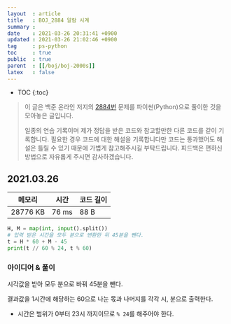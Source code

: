 ```yaml
---
layout  : article
title   : BOJ_2884 알람 시계
summary : 
date    : 2021-03-26 20:31:41 +0900
updated : 2021-03-26 21:02:46 +0900
tag     : ps-python
toc     : true
public  : true
parent  : [[/boj/boj-2000s]]
latex   : false
---
```

* TOC
{:toc}

> 이 글은 백준 온라인 저지의 [2884번](https://www.acmicpc.net/problem/2884) 문제를 파이썬(Python)으로 풀이한 것을 모아놓은 글입니다.
>
> 일종의 연습 기록이며 제가 정답을 받은 코드와 참고할만한 다른 코드를 같이 기록합니다. 필요한 경우 코드에 대한 해설을 기록합니다만 코드는 통과했어도 해설은 틀릴 수 있기 때문에 가볍게 참고해주시길 부탁드립니다. 피드백은 편하신 방법으로 자유롭게 주시면 감사하겠습니다.

## 2021.03.26

| 메모리    | 시간  | 코드 길이 |
| --------- | ----- | --------- |
| 28776 KB  | 76 ms | 88 B      |

```python
H, M = map(int, input().split())
# 입력 받은 시간을 모두 분으로 변환한 뒤 45분을 뺀다.
t = H * 60 + M - 45
print(t // 60 % 24, t % 60)
```

### 아이디어 & 풀이

시각값을 받아 모두 분으로 바꿔 45분을 뺀다.

결과값을 1시간에 해당하는 60으로 나눈 몫과 나머지를 각각 시, 분으로 출력한다.

* 시간은 범위가 0부터 23시 까지이므로 `% 24`를 해주어야 한다.
